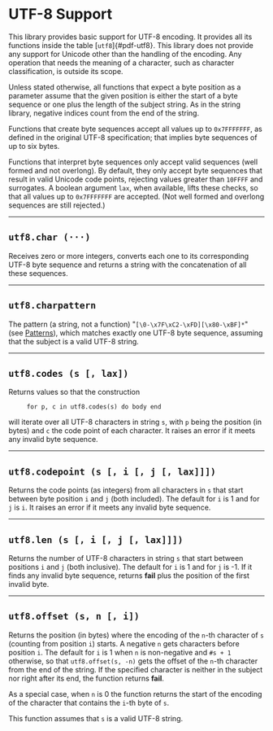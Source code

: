 # UTF-8 Support

This library provides basic support for UTF-8 encoding. It provides all
its functions inside the table [`utf8`]{#pdf-utf8}. This library does
not provide any support for Unicode other than the handling of the
encoding. Any operation that needs the meaning of a character, such as
character classification, is outside its scope.

Unless stated otherwise, all functions that expect a byte position as a
parameter assume that the given position is either the start of a byte
sequence or one plus the length of the subject string. As in the string
library, negative indices count from the end of the string.

Functions that create byte sequences accept all values up to
`0x7FFFFFFF`, as defined in the original UTF-8 specification; that
implies byte sequences of up to six bytes.

Functions that interpret byte sequences only accept valid sequences
(well formed and not overlong). By default, they only accept byte
sequences that result in valid Unicode code points, rejecting values
greater than `10FFFF` and surrogates. A boolean argument `lax`, when
available, lifts these checks, so that all values up to `0x7FFFFFFF` are
accepted. (Not well formed and overlong sequences are still rejected.)

------------------------------------------------------------------------

## `utf8.char (···)`

Receives zero or more integers, converts each one to its corresponding
UTF-8 byte sequence and returns a string with the concatenation of all
these sequences.

------------------------------------------------------------------------

## `utf8.charpattern`

The pattern (a string, not a function)
\"`[\0-\x7F\xC2-\xFD][\x80-\xBF]*`\" (see [Patterns](/06_standard_lib/ch04#patterns)), which
matches exactly one UTF-8 byte sequence, assuming that the subject is a
valid UTF-8 string.

------------------------------------------------------------------------

## `utf8.codes (s [, lax])`

Returns values so that the construction

         for p, c in utf8.codes(s) do body end

will iterate over all UTF-8 characters in string `s`, with `p` being the
position (in bytes) and `c` the code point of each character. It raises
an error if it meets any invalid byte sequence.

------------------------------------------------------------------------

## `utf8.codepoint (s [, i [, j [, lax]]])`

Returns the code points (as integers) from all characters in `s` that
start between byte position `i` and `j` (both included). The default for
`i` is 1 and for `j` is `i`. It raises an error if it meets any invalid
byte sequence.

------------------------------------------------------------------------

## `utf8.len (s [, i [, j [, lax]]])`

Returns the number of UTF-8 characters in string `s` that start between
positions `i` and `j` (both inclusive). The default for `i` is 1 and for
`j` is -1. If it finds any invalid byte sequence, returns **fail** plus
the position of the first invalid byte.

------------------------------------------------------------------------

## `utf8.offset (s, n [, i])`

Returns the position (in bytes) where the encoding of the `n`-th
character of `s` (counting from position `i`) starts. A negative `n`
gets characters before position `i`. The default for `i` is 1 when `n`
is non-negative and `#s + 1` otherwise, so that `utf8.offset(s, -n)`
gets the offset of the `n`-th character from the end of the string. If
the specified character is neither in the subject nor right after its
end, the function returns **fail**.

As a special case, when `n` is 0 the function returns the start of the
encoding of the character that contains the `i`-th byte of `s`.

This function assumes that `s` is a valid UTF-8 string.

